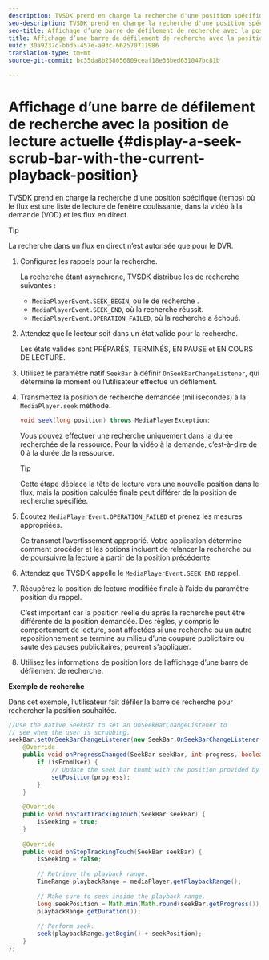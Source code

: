 ```yaml
---
description: TVSDK prend en charge la recherche d'une position spécifique (temps) où le flux est une liste de lecture de fenêtre coulissante, dans la vidéo à la demande (VOD) et les flux en direct.
seo-description: TVSDK prend en charge la recherche d'une position spécifique (temps) où le flux est une liste de lecture de fenêtre coulissante, dans la vidéo à la demande (VOD) et les flux en direct.
seo-title: Affichage d’une barre de défilement de recherche avec la position de lecture actuelle
title: Affichage d’une barre de défilement de recherche avec la position de lecture actuelle
uuid: 30a9237c-bbd5-457e-a93c-662570711986
translation-type: tm+mt
source-git-commit: bc35da8b258056809ceaf18e33bed631047bc81b

---
```



# Affichage d’une barre de défilement de recherche avec la position de lecture actuelle {#display-a-seek-scrub-bar-with-the-current-playback-position}

TVSDK prend en charge la recherche d&#39;une position spécifique (temps) où le flux est une liste de lecture de fenêtre coulissante, dans la vidéo à la demande (VOD) et les flux en direct.

>[!TIP]
>
>La recherche dans un flux en direct n’est autorisée que pour le DVR.

1. Configurez les rappels pour la recherche.

   La recherche étant asynchrone, TVSDK distribue les  de recherche suivantes :

   * `MediaPlayerEvent.SEEK_BEGIN`, où le de recherche .
   * `MediaPlayerEvent.SEEK_END`, où la recherche réussit.
   * `MediaPlayerEvent.OPERATION_FAILED`, où la recherche a échoué.

1. Attendez que le lecteur soit dans un état valide pour la recherche.

   Les états valides sont PRÉPARÉS, TERMINÉS, EN PAUSE et EN COURS DE LECTURE.
1. Utilisez le paramètre natif `SeekBar` à définir `OnSeekBarChangeListener`, qui détermine le moment où l’utilisateur effectue un défilement.
1. Transmettez la position de recherche demandée (millisecondes) à la `MediaPlayer.seek` méthode.

   ```java
   void seek(long position) throws MediaPlayerException;
   ```

   Vous pouvez effectuer une recherche uniquement dans la durée recherchée de la ressource. Pour la vidéo à la demande, c’est-à-dire de 0 à la durée de la ressource.

   >[!TIP]
   >
   >Cette étape déplace la tête de lecture vers une nouvelle position dans le flux, mais la position calculée finale peut différer de la position de recherche spécifiée.

1. Écoutez `MediaPlayerEvent.OPERATION_FAILED` et prenez les mesures appropriées.

   Ce transmet l’avertissement approprié. Votre application détermine comment procéder et les options incluent de relancer la recherche ou de poursuivre la lecture à partir de la position précédente.

1. Attendez que TVSDK appelle le `MediaPlayerEvent.SEEK_END` rappel.
1. Récupérez la position de lecture modifiée finale à l’aide du paramètre position du rappel.

   C’est important car la position réelle du après la recherche peut être différente de la position demandée. Des règles, y compris le comportement de lecture, sont affectées si une recherche ou un autre repositionnement se termine au milieu d’une coupure publicitaire ou saute des pauses publicitaires, peuvent s’appliquer.

1. Utilisez les informations de position lors de l’affichage d’une barre de défilement de recherche.

<!--<a id="example_EEB73818260C43C8B5AE12BA68548AB7"></a>-->

**Exemple de recherche**

Dans cet exemple, l’utilisateur fait défiler la barre de recherche pour rechercher la position souhaitée.

```java
//Use the native SeekBar to set an OnSeekBarChangeListener to 
// see when the user is scrubbing. 
seekBar.setOnSeekBarChangeListener(new SeekBar.OnSeekBarChangeListener() { 
    @Override 
    public void onProgressChanged(SeekBar seekBar, int progress, boolean isFromUser) { 
        if (isFromUser) { 
            // Update the seek bar thumb with the position provided by the user. 
            setPosition(progress); 
        } 
    } 
 
    @Override 
    public void onStartTrackingTouch(SeekBar seekBar) { 
        isSeeking = true; 
    } 
 
    @Override 
    public void onStopTrackingTouch(SeekBar seekBar) { 
        isSeeking = false; 
 
        // Retrieve the playback range. 
        TimeRange playbackRange = mediaPlayer.getPlaybackRange(); 
 
        // Make sure to seek inside the playback range. 
        long seekPosition = Math.min(Math.round(seekBar.getProgress()), 
        playbackRange.getDuration()); 
     
        // Perform seek. 
        seek(playbackRange.getBegin() + seekPosition); 
    } 
}; 
```
